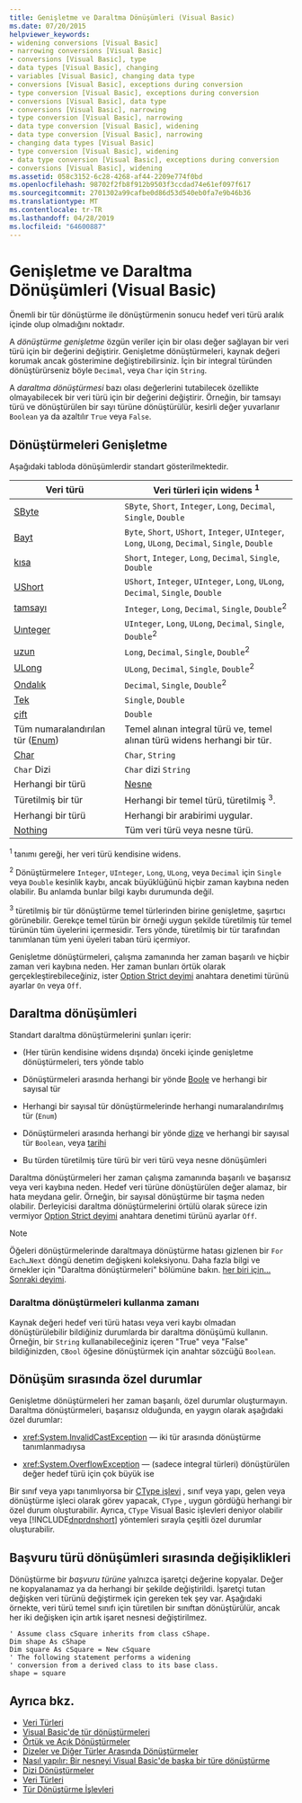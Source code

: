 ```yaml
---
title: Genişletme ve Daraltma Dönüşümleri (Visual Basic)
ms.date: 07/20/2015
helpviewer_keywords:
- widening conversions [Visual Basic]
- narrowing conversions [Visual Basic]
- conversions [Visual Basic], type
- data types [Visual Basic], changing
- variables [Visual Basic], changing data type
- conversions [Visual Basic], exceptions during conversion
- type conversion [Visual Basic], exceptions during conversion
- conversions [Visual Basic], data type
- conversions [Visual Basic], narrowing
- type conversion [Visual Basic], narrowing
- data type conversion [Visual Basic], widening
- data type conversion [Visual Basic], narrowing
- changing data types [Visual Basic]
- type conversion [Visual Basic], widening
- data type conversion [Visual Basic], exceptions during conversion
- conversions [Visual Basic], widening
ms.assetid: 058c3152-6c28-4268-af44-2209e774f0bd
ms.openlocfilehash: 98702f2fb8f912b9503f3ccdad74e61ef097f617
ms.sourcegitcommit: 2701302a99cafbe0d86d53d540eb0fa7e9b46b36
ms.translationtype: MT
ms.contentlocale: tr-TR
ms.lasthandoff: 04/28/2019
ms.locfileid: "64600887"
---
```

# <a name="widening-and-narrowing-conversions-visual-basic"></a>Genişletme ve Daraltma Dönüşümleri (Visual Basic)
Önemli bir tür dönüştürme ile dönüştürmenin sonucu hedef veri türü aralık içinde olup olmadığını noktadır.  
  
 A *dönüştürme genişletme* özgün veriler için bir olası değer sağlayan bir veri türü için bir değerini değiştirir.  Genişletme dönüştürmeleri, kaynak değeri korumak ancak gösterimine değiştirebilirsiniz. İçin bir integral türünden dönüştürürseniz böyle `Decimal`, veya `Char` için `String`.  
  
 A *daraltma dönüştürmesi* bazı olası değerlerini tutabilecek özellikte olmayabilecek bir veri türü için bir değerini değiştirir. Örneğin, bir tamsayı türü ve dönüştürülen bir sayı türüne dönüştürülür, kesirli değer yuvarlanır `Boolean` ya da azaltılır `True` veya `False`.  
  
## <a name="widening-conversions"></a>Dönüştürmeleri Genişletme  
 Aşağıdaki tabloda dönüşümlerdir standart gösterilmektedir.  
  
|Veri türü|Veri türleri için widens <sup>1</sup>|  
|---|---|  
|[SByte](../../../../visual-basic/language-reference/data-types/sbyte-data-type.md)|`SByte`, `Short`, `Integer`, `Long`, `Decimal`, `Single`, `Double`|  
|[Bayt](../../../../visual-basic/language-reference/data-types/byte-data-type.md)|`Byte`, `Short`, `UShort`, `Integer`, `UInteger`, `Long`, `ULong`, `Decimal`, `Single`, `Double`|  
|[kısa](../../../../visual-basic/language-reference/data-types/short-data-type.md)|`Short`, `Integer`, `Long`, `Decimal`, `Single`, `Double`|  
|[UShort](../../../../visual-basic/language-reference/data-types/ushort-data-type.md)|`UShort`, `Integer`, `UInteger`, `Long`, `ULong`, `Decimal`, `Single`, `Double`|  
|[tamsayı](../../../../visual-basic/language-reference/data-types/integer-data-type.md)|`Integer`, `Long`, `Decimal`, `Single`, `Double`<sup>2</sup>|  
|[Uınteger](../../../../visual-basic/language-reference/data-types/uinteger-data-type.md)|`UInteger`, `Long`, `ULong`, `Decimal`, `Single`, `Double`<sup>2</sup>|  
|[uzun](../../../../visual-basic/language-reference/data-types/long-data-type.md)|`Long`, `Decimal`, `Single`, `Double`<sup>2</sup>|  
|[ULong](../../../../visual-basic/language-reference/data-types/ulong-data-type.md)|`ULong`, `Decimal`, `Single`, `Double`<sup>2</sup>|  
|[Ondalık](../../../../visual-basic/language-reference/data-types/decimal-data-type.md)|`Decimal`, `Single`, `Double`<sup>2</sup>|  
|[Tek](../../../../visual-basic/language-reference/data-types/single-data-type.md)|`Single`, `Double`|  
|[çift](../../../../visual-basic/language-reference/data-types/double-data-type.md)|`Double`|  
|Tüm numaralandırılan tür ([Enum](../../../../visual-basic/language-reference/statements/enum-statement.md))|Temel alınan integral türü ve, temel alınan türü widens herhangi bir tür.|  
|[Char](../../../../visual-basic/language-reference/data-types/char-data-type.md)|`Char`, `String`|  
|`Char` Dizi|`Char` dizi `String`|  
|Herhangi bir türü|[Nesne](../../../../visual-basic/language-reference/data-types/object-data-type.md)|  
|Türetilmiş bir tür|Herhangi bir temel türü, türetilmiş <sup>3</sup>.|  
|Herhangi bir türü|Herhangi bir arabirimi uygular.|  
|[Nothing](../../../../visual-basic/language-reference/nothing.md)|Tüm veri türü veya nesne türü.|  
  
 <sup>1</sup> tanımı gereği, her veri türü kendisine widens.  
  
 <sup>2</sup> Dönüştürmelere `Integer`, `UInteger`, `Long`, `ULong`, veya `Decimal` için `Single` veya `Double` kesinlik kaybı, ancak büyüklüğünü hiçbir zaman kaybına neden olabilir. Bu anlamda bunlar bilgi kaybı durumunda değil.  
  
 <sup>3</sup> türetilmiş bir tür dönüştürme temel türlerinden birine genişletme, şaşırtıcı görünebilir. Gerekçe temel türün bir örneği uygun şekilde türetilmiş tür temel türünün tüm üyelerini içermesidir. Ters yönde, türetilmiş bir tür tarafından tanımlanan tüm yeni üyeleri taban türü içermiyor.  
  
 Genişletme dönüştürmeleri, çalışma zamanında her zaman başarılı ve hiçbir zaman veri kaybına neden. Her zaman bunları örtük olarak gerçekleştirebileceğiniz, ister [Option Strict deyimi](../../../../visual-basic/language-reference/statements/option-strict-statement.md) anahtara denetimi türünü ayarlar `On` veya `Off`.  
  
## <a name="narrowing-conversions"></a>Daraltma dönüşümleri  
 Standart daraltma dönüştürmelerini şunları içerir:  
  
- (Her türün kendisine widens dışında) önceki içinde genişletme dönüştürmeleri, ters yönde tablo  
  
- Dönüştürmeleri arasında herhangi bir yönde [Boole](../../../../visual-basic/language-reference/data-types/boolean-data-type.md) ve herhangi bir sayısal tür  
  
- Herhangi bir sayısal tür dönüştürmelerinde herhangi numaralandırılmış tür (`Enum`)  
  
- Dönüştürmeleri arasında herhangi bir yönde [dize](../../../../visual-basic/language-reference/data-types/string-data-type.md) ve herhangi bir sayısal tür `Boolean`, veya [tarihi](../../../../visual-basic/language-reference/data-types/date-data-type.md)  
  
- Bu türden türetilmiş türe türü bir veri türü veya nesne dönüşümleri  
  
 Daraltma dönüştürmeleri her zaman çalışma zamanında başarılı ve başarısız veya veri kaybına neden. Hedef veri türüne dönüştürülen değer alamaz, bir hata meydana gelir. Örneğin, bir sayısal dönüştürme bir taşma neden olabilir. Derleyicisi daraltma dönüştürmelerini örtülü olarak sürece izin vermiyor [Option Strict deyimi](../../../../visual-basic/language-reference/statements/option-strict-statement.md) anahtara denetimi türünü ayarlar `Off`.  
  
> [!NOTE]
>  Öğeleri dönüştürmelerinde daraltmaya dönüştürme hatası gizlenen bir `For Each…Next` döngü denetim değişkeni koleksiyonu. Daha fazla bilgi ve örnekler için "Daraltma dönüştürmeleri" bölümüne bakın. [her biri için... Sonraki deyimi](../../../../visual-basic/language-reference/statements/for-each-next-statement.md).  
  
### <a name="when-to-use-narrowing-conversions"></a>Daraltma dönüştürmeleri kullanma zamanı  
 Kaynak değeri hedef veri türü hatası veya veri kaybı olmadan dönüştürülebilir bildiğiniz durumlarda bir daraltma dönüşümü kullanın. Örneğin, bir `String` kullanabileceğiniz içeren "True" veya "False" bildiğinizden, `CBool` öğesine dönüştürmek için anahtar sözcüğü `Boolean`.  
  
## <a name="exceptions-during-conversion"></a>Dönüşüm sırasında özel durumlar  
 Genişletme dönüştürmeleri her zaman başarılı, özel durumlar oluşturmayın. Daraltma dönüştürmeleri, başarısız olduğunda, en yaygın olarak aşağıdaki özel durumlar:  
  
- <xref:System.InvalidCastException> — iki tür arasında dönüştürme tanımlanmadıysa  
  
- <xref:System.OverflowException> — (sadece integral türleri) dönüştürülen değer hedef türü için çok büyük ise  
  
 Bir sınıf veya yapı tanımlıyorsa bir [CType işlevi](../../../../visual-basic/language-reference/functions/ctype-function.md) , sınıf veya yapı, gelen veya dönüştürme işleci olarak görev yapacak, `CType` , uygun gördüğü herhangi bir özel durum oluşturabilir. Ayrıca, `CType` Visual Basic işlevleri deniyor olabilir veya [!INCLUDE[dnprdnshort](~/includes/dnprdnshort-md.md)] yöntemleri sırayla çeşitli özel durumlar oluşturabilir.  
  
## <a name="changes-during-reference-type-conversions"></a>Başvuru türü dönüşümleri sırasında değişiklikleri  
 Dönüştürme bir *başvuru türüne* yalnızca işaretçi değerine kopyalar. Değer ne kopyalanamaz ya da herhangi bir şekilde değiştirildi. İşaretçi tutan değişken veri türünü değiştirmek için gereken tek şey var. Aşağıdaki örnekte, veri türü temel sınıfı için türetilen bir sınıftan dönüştürülür, ancak her iki değişken için artık işaret nesnesi değiştirilmez.  
  
```  
' Assume class cSquare inherits from class cShape.  
Dim shape As cShape  
Dim square As cSquare = New cSquare  
' The following statement performs a widening  
' conversion from a derived class to its base class.  
shape = square  
```  
  
## <a name="see-also"></a>Ayrıca bkz.

- [Veri Türleri](../../../../visual-basic/programming-guide/language-features/data-types/index.md)
- [Visual Basic'de tür dönüştürmeleri](../../../../visual-basic/programming-guide/language-features/data-types/type-conversions.md)
- [Örtük ve Açık Dönüştürmeler](../../../../visual-basic/programming-guide/language-features/data-types/implicit-and-explicit-conversions.md)
- [Dizeler ve Diğer Türler Arasında Dönüştürmeler](../../../../visual-basic/programming-guide/language-features/data-types/conversions-between-strings-and-other-types.md)
- [Nasıl yapılır: Bir nesneyi Visual Basic'de başka bir türe dönüştürme](../../../../visual-basic/programming-guide/language-features/data-types/how-to-convert-an-object-to-another-type.md)
- [Dizi Dönüştürmeler](../../../../visual-basic/programming-guide/language-features/data-types/array-conversions.md)
- [Veri Türleri](../../../../visual-basic/language-reference/data-types/index.md)
- [Tür Dönüştürme İşlevleri](../../../../visual-basic/language-reference/functions/type-conversion-functions.md)
